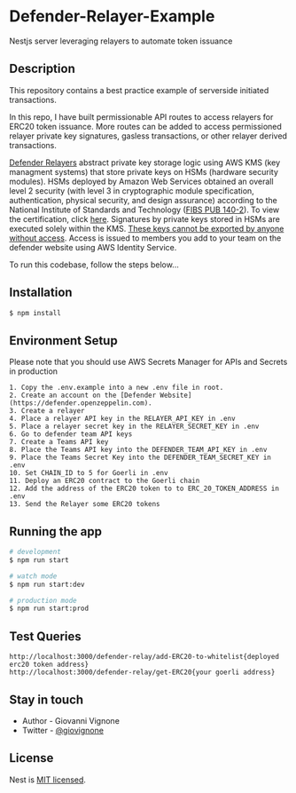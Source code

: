 # Defender-Relayer-Example
Nestjs server leveraging relayers to automate token issuance

## Description
This repository contains a best practice example of serverside initiated transactions. 

In this repo, I have built permissionable API routes to access relayers for ERC20 token issuance. More routes can be added to access permissioned relayer private key signatures, gasless transactions, or other relayer derived transactions. 

[Defender Relayers](https://docs.openzeppelin.com/defender/relay) abstract private key storage logic using AWS KMS (key managment systems) that store private keys on HSMs (hardware security modules). HSMs deployed by Amazon Web Services obtained an overall level 2 security (with level 3 in cryptographic module specification, authentication, physical security, and design assurance) according to the National Institute of Standards and Technology ([FIBS PUB 140-2](https://nvlpubs.nist.gov/nistpubs/FIPS/NIST.FIPS.140-2.pdf)). To view the certification, click [here](https://csrc.nist.gov/projects/cryptographic-module-validation-program/Certificate/3139). Signatures by private keys stored in HSMs are executed solely within the KMS. [These keys cannot be exported by anyone without access](https://docs.openzeppelin.com/defender/relay#security-considerations). Access is issued to members you add to your team on the defender website using AWS Identity Service. 

To run this codebase, follow the steps below...

## Installation

```bash
$ npm install
```

## Environment Setup
Please note that you should use AWS Secrets Manager for APIs and Secrets in production
```
1. Copy the .env.example into a new .env file in root.
2. Create an account on the [Defender Website](https://defender.openzeppelin.com).
3. Create a relayer
4. Place a relayer API key in the RELAYER_API_KEY in .env
5. Place a relayer secret key in the RELAYER_SECRET_KEY in .env
6. Go to defender team API keys
7. Create a Teams API key
8. Place the Teams API key into the DEFENDER_TEAM_API_KEY in .env
9. Place the Teams Secret Key into the DEFENDER_TEAM_SECRET_KEY in .env
10. Set CHAIN_ID to 5 for Goerli in .env
11. Deploy an ERC20 contract to the Goerli chain
12. Add the address of the ERC20 token to to ERC_20_TOKEN_ADDRESS in .env
13. Send the Relayer some ERC20 tokens
```

## Running the app

```bash
# development
$ npm run start

# watch mode
$ npm run start:dev

# production mode
$ npm run start:prod
```

## Test Queries

```
http://localhost:3000/defender-relay/add-ERC20-to-whitelist{deployed erc20 token address}
http://localhost:3000/defender-relay/get-ERC20{your goerli address}
```

## Stay in touch

- Author - Giovanni Vignone
- Twitter - [@giovignone](https://twitter.com/giovignone)

## License

Nest is [MIT licensed](LICENSE).
